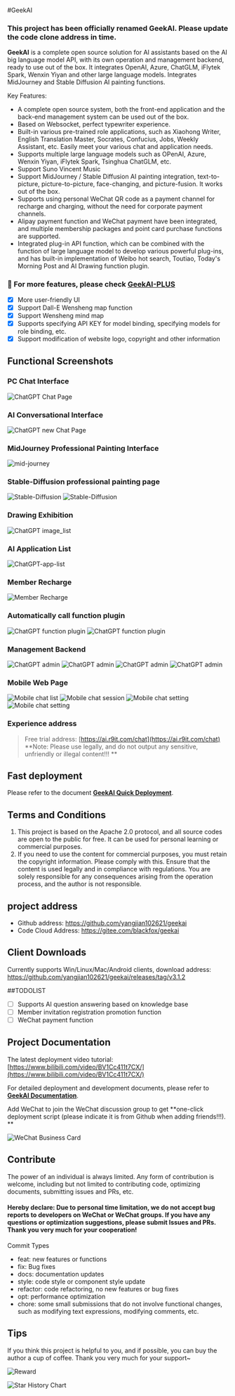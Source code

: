 #GeekAI
### This project has been officially renamed GeekAI. Please update the code clone address in time.

**GeekAI** is a complete open source solution for AI assistants based on the AI ​​big language model API, with its own operation and management backend, ready to use out of the box. It integrates OpenAI, Azure,
ChatGLM, iFlytek Spark, Wenxin Yiyan and other large language models. Integrates MidJourney and Stable Diffusion AI painting functions.

Key Features:

- A complete open source system, both the front-end application and the back-end management system can be used out of the box.
- Based on Websocket, perfect typewriter experience.
- Built-in various pre-trained role applications, such as Xiaohong Writer, English Translation Master, Socrates, Confucius, Jobs, Weekly Assistant, etc. Easily meet your various chat and application needs.
- Supports multiple large language models such as OPenAI, Azure, Wenxin Yiyan, iFlytek Spark, Tsinghua ChatGLM, etc.
- Support Suno Vincent Music
- Support MidJourney / Stable Diffusion AI painting integration, text-to-picture, picture-to-picture, face-changing, and picture-fusion. It works out of the box.
- Supports using personal WeChat QR code as a payment channel for recharge and charging, without the need for corporate payment channels.
- Alipay payment function and WeChat payment have been integrated, and multiple membership packages and point card purchase functions are supported.
- Integrated plug-in API function, which can be combined with the function of large language model to develop various powerful plug-ins, and has built-in implementation of Weibo hot search, Toutiao, Today's Morning Post and AI
  Drawing function plugin.

### 🚀 For more features, please check [GeekAI-PLUS](https://github.com/yangjian102621/geekai-plus)

- [x] More user-friendly UI
- [x] Support Dall-E Wensheng map function
- [x] Support Wensheng mind map
- [x] Supports specifying API KEY for model binding, specifying models for role binding, etc.
- [x] Support modification of website logo, copyright and other information

## Functional Screenshots

### PC Chat Interface

![ChatGPT Chat Page](/docs/imgs/gpt.gif)

### AI Conversational Interface

![ChatGPT new Chat Page](/docs/imgs/chat-new.png)

### MidJourney Professional Painting Interface

![mid-journey](/docs/imgs/mj_image.jpg)

### Stable-Diffusion professional painting page

![Stable-Diffusion](/docs/imgs/sd_image.jpg)
![Stable-Diffusion](/docs/imgs/sd_image_detail.jpg)

### Drawing Exhibition

![ChatGPT image_list](/docs/imgs/image-list.png)

### AI Application List

![ChatGPT-app-list](/docs/imgs/app-list.jpg)

### Member Recharge

![Member Recharge](/docs/imgs/member.png)

### Automatically call function plugin

![ChatGPT function plugin](/docs/imgs/plugin.png)
![ChatGPT function plugin](/docs/imgs/mj.jpg)

### Management Backend

![ChatGPT admin](/docs/imgs/admin_dashboard.png)
![ChatGPT admin](/docs/imgs/admin_config.jpg)
![ChatGPT admin](/docs/imgs/admin_models.jpg)
![ChatGPT admin](/docs/imgs/admin_user.png)

### Mobile Web Page

![Mobile chat list](/docs/imgs/mobile_chat_list.png)
![Mobile chat session](/docs/imgs/mobile_chat_session.png)
![Mobile chat setting](/docs/imgs/mobile_user_profile.png)
![Mobile chat setting](/docs/imgs/mobile_pay.png)

### Experience address

> Free trial address: [https://ai.r9it.com/chat](https://ai.r9it.com/chat) <br/>
> **Note: Please use legally, and do not output any sensitive, unfriendly or illegal content!!! **

## Fast deployment

Please refer to the document [**GeekAI Quick Deployment**](https://ai.r9it.com/docs/install/).

## Terms and Conditions

1. This project is based on the Apache 2.0 protocol, and all source codes are open to the public for free. It can be used for personal learning or commercial purposes.
2. If you need to use the content for commercial purposes, you must retain the copyright information. Please comply with this. Ensure that the content is used legally and in compliance with regulations. You are solely responsible for any consequences arising from the operation process, and the author is not responsible.

## project address

* Github address: https://github.com/yangjian102621/geekai
* Code Cloud Address: https://gitee.com/blackfox/geekai

## Client Downloads

Currently supports Win/Linux/Mac/Android clients, download address: https://github.com/yangjian102621/geekai/releases/tag/v3.1.2

##TODOLIST

* [ ] Supports AI question answering based on knowledge base
* [ ] Member invitation registration promotion function
* [ ] WeChat payment function

## Project Documentation

The latest deployment video tutorial: [https://www.bilibili.com/video/BV1Cc411t7CX/](https://www.bilibili.com/video/BV1Cc411t7CX/)

For detailed deployment and development documents, please refer to [**GeekAI Documentation**](https://ai.r9it.com/docs/).

Add WeChat to join the WeChat discussion group to get **one-click deployment script (please indicate it is from Github when adding friends!!!). **

![WeChat Business Card](docs/imgs/wx.png)

## Contribute

The power of an individual is always limited. Any form of contribution is welcome, including but not limited to contributing code, optimizing documents, submitting issues and PRs, etc.

#### Hereby declare: Due to personal time limitation, we do not accept bug reports to developers on WeChat or WeChat groups. If you have any questions or optimization suggestions, please submit Issues and PRs. Thank you very much for your cooperation!

Commit Types

* feat: new features or functions
* fix: Bug fixes
* docs: documentation updates
* style: code style or component style update
* refactor: code refactoring, no new features or bug fixes
* opt: performance optimization
* chore: some small submissions that do not involve functional changes, such as modifying text expressions, modifying comments, etc.

## Tips

If you think this project is helpful to you, and if possible, you can buy the author a cup of coffee. Thank you very much for your support~

![Reward](docs/imgs/donate.png)

![Star History Chart](https://api.star-history.com/svg?repos=yangjian102621/geekai&type=Date)
